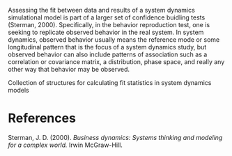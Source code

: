 Assessing the fit between data and results of a system dynamics simulational model is part of a larger set of confidence buidling tests (Sterman, 2000). Specifically, in the behavior reproduction test, one is seeking to replicate observed behavior in the real system. In system dynamics, observed behavior usually means the reference mode or some longitudinal pattern that is the focus of a system dynamics study, but observed behavior can also include patterns of association such as a correlation or covariance matrix, a distribution, phase space, and really any other way that behavior may be observed. 

Collection of structures for calculating fit statistics in system dynamics models


# References
Sterman, J. D. (2000). *Business dynamics: Systems thinking and modeling for a complex world.* Irwin McGraw-Hill.
